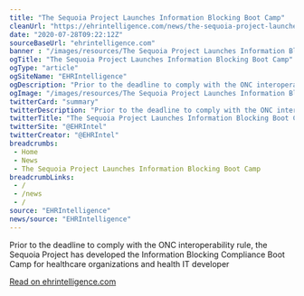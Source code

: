 ```yaml
--- 
title: "The Sequoia Project Launches Information Blocking Boot Camp"
cleanUrl: "https://ehrintelligence.com/news/the-sequoia-project-launches-information-blocking-boot-camp"
date: "2020-07-28T09:22:12Z"
sourceBaseUrl: "ehrintelligence.com"
banner : "/images/resources/The Sequoia Project Launches Information Blocking Boot Camp.jpg"
ogTitle: "The Sequoia Project Launches Information Blocking Boot Camp"
ogType: "article"
ogSiteName: "EHRIntelligence"
ogDescription: "Prior to the deadline to comply with the ONC interoperability rule, the Sequoia Project has developed the Information Blocking Compliance Boot Camp for healthcare organizations and health IT developer"
ogImage: "/images/resources/The Sequoia Project Launches Information Blocking Boot Camp.jpg"
twitterCard: "summary"
twitterDescription: "Prior to the deadline to comply with the ONC interoperability rule, the Sequoia Project has developed the Information Blocking Compliance Boot Camp for healthcare organizations and health IT developer"
twitterTitle: "The Sequoia Project Launches Information Blocking Boot Camp"
twitterSite: "@EHRIntel"
twitterCreator: "@EHRIntel"
breadcrumbs:
 - Home
 - News
 - The Sequoia Project Launches Information Blocking Boot Camp
breadcrumbLinks:
 - / 
 - /news
 - / 
source: "EHRIntelligence"
news/source: "EHRIntelligence"
---
```

Prior to the deadline to comply with the ONC interoperability rule, the Sequoia Project has developed the Information Blocking Compliance Boot Camp for healthcare organizations and health IT developer  
  
[Read on ehrintelligence.com](https://ehrintelligence.com/news/the-sequoia-project-launches-information-blocking-boot-camp)
